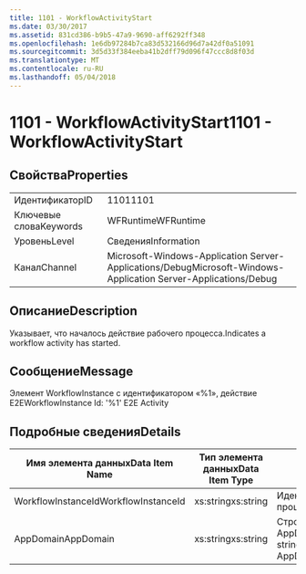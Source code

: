```yaml
---
title: 1101 - WorkflowActivityStart
ms.date: 03/30/2017
ms.assetid: 831cd386-b9b5-47a9-9690-aff6292ff348
ms.openlocfilehash: 1e6db97284b7ca83d532166d96d7a42df0a51091
ms.sourcegitcommit: 3d5d33f384eeba41b2dff79d096f47ccc8d8f03d
ms.translationtype: MT
ms.contentlocale: ru-RU
ms.lasthandoff: 05/04/2018
---
```

# <a name="1101---workflowactivitystart"></a><span data-ttu-id="f1ad6-102">1101 - WorkflowActivityStart</span><span class="sxs-lookup"><span data-stu-id="f1ad6-102">1101 - WorkflowActivityStart</span></span>
## <a name="properties"></a><span data-ttu-id="f1ad6-103">Свойства</span><span class="sxs-lookup"><span data-stu-id="f1ad6-103">Properties</span></span>  
  
|||  
|-|-|  
|<span data-ttu-id="f1ad6-104">Идентификатор</span><span class="sxs-lookup"><span data-stu-id="f1ad6-104">ID</span></span>|<span data-ttu-id="f1ad6-105">1101</span><span class="sxs-lookup"><span data-stu-id="f1ad6-105">1101</span></span>|  
|<span data-ttu-id="f1ad6-106">Ключевые слова</span><span class="sxs-lookup"><span data-stu-id="f1ad6-106">Keywords</span></span>|<span data-ttu-id="f1ad6-107">WFRuntime</span><span class="sxs-lookup"><span data-stu-id="f1ad6-107">WFRuntime</span></span>|  
|<span data-ttu-id="f1ad6-108">Уровень</span><span class="sxs-lookup"><span data-stu-id="f1ad6-108">Level</span></span>|<span data-ttu-id="f1ad6-109">Сведения</span><span class="sxs-lookup"><span data-stu-id="f1ad6-109">Information</span></span>|  
|<span data-ttu-id="f1ad6-110">Канал</span><span class="sxs-lookup"><span data-stu-id="f1ad6-110">Channel</span></span>|<span data-ttu-id="f1ad6-111">Microsoft-Windows-Application Server-Applications/Debug</span><span class="sxs-lookup"><span data-stu-id="f1ad6-111">Microsoft-Windows-Application Server-Applications/Debug</span></span>|  
  
## <a name="description"></a><span data-ttu-id="f1ad6-112">Описание</span><span class="sxs-lookup"><span data-stu-id="f1ad6-112">Description</span></span>  
 <span data-ttu-id="f1ad6-113">Указывает, что началось действие рабочего процесса.</span><span class="sxs-lookup"><span data-stu-id="f1ad6-113">Indicates a workflow activity has started.</span></span>  
  
## <a name="message"></a><span data-ttu-id="f1ad6-114">Сообщение</span><span class="sxs-lookup"><span data-stu-id="f1ad6-114">Message</span></span>  
 <span data-ttu-id="f1ad6-115">Элемент WorkflowInstance с идентификатором «%1», действие E2E</span><span class="sxs-lookup"><span data-stu-id="f1ad6-115">WorkflowInstance Id: '%1' E2E Activity</span></span>  
  
## <a name="details"></a><span data-ttu-id="f1ad6-116">Подробные сведения</span><span class="sxs-lookup"><span data-stu-id="f1ad6-116">Details</span></span>  
  
|<span data-ttu-id="f1ad6-117">Имя элемента данных</span><span class="sxs-lookup"><span data-stu-id="f1ad6-117">Data Item Name</span></span>|<span data-ttu-id="f1ad6-118">Тип элемента данных</span><span class="sxs-lookup"><span data-stu-id="f1ad6-118">Data Item Type</span></span>|<span data-ttu-id="f1ad6-119">Описание</span><span class="sxs-lookup"><span data-stu-id="f1ad6-119">Description</span></span>|  
|--------------------|--------------------|-----------------|  
|<span data-ttu-id="f1ad6-120">WorkflowInstanceId</span><span class="sxs-lookup"><span data-stu-id="f1ad6-120">WorkflowInstanceId</span></span>|<span data-ttu-id="f1ad6-121">xs:string</span><span class="sxs-lookup"><span data-stu-id="f1ad6-121">xs:string</span></span>|<span data-ttu-id="f1ad6-122">Идентификатор экземпляра рабочего процесса.</span><span class="sxs-lookup"><span data-stu-id="f1ad6-122">The workflow instance id.</span></span>|  
|<span data-ttu-id="f1ad6-123">AppDomain</span><span class="sxs-lookup"><span data-stu-id="f1ad6-123">AppDomain</span></span>|<span data-ttu-id="f1ad6-124">xs:string</span><span class="sxs-lookup"><span data-stu-id="f1ad6-124">xs:string</span></span>|<span data-ttu-id="f1ad6-125">Строка, возвращаемая AppDomain.CurrentDomain.FriendlyName.</span><span class="sxs-lookup"><span data-stu-id="f1ad6-125">The string returned by AppDomain.CurrentDomain.FriendlyName.</span></span>|
